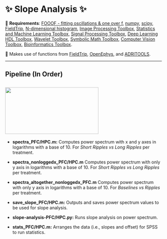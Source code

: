 # :sparkles: Slope Analysis :sparkles:
:pushpin: **Requirements**: [FOOOF - fitting oscillations & one over f](https://fooof-tools.github.io/fooof/), [numpy](https://github.com/numpy/numpy), [scipy](https://github.com/scipy/scipy), [FieldTrip](https://github.com/fieldtrip/fieldtrip), [N-dimensional histogram](https://www.mathworks.com/matlabcentral/fileexchange/23897-n-dimensional-histogram), [Image Processing Toolbox](https://www.mathworks.com/products/image.html), [Statistics and Machine Learning Toolbox](https://www.mathworks.com/products/statistics.html), [Signal Processing Toolbox](https://www.mathworks.com/products/signal.html), [Deep Learning HDL Toolbox](https://www.mathworks.com/products/deep-learning-hdl.html), [Wavelet Toolbox](https://www.mathworks.com/products/wavelet.html), [Symbolic Math Toolbox](https://www.mathworks.com/products/symbolic.html), [Computer Vision Toolbox](https://www.mathworks.com/products/computer-vision.html), [Bioinformatics Toolbox](https://www.mathworks.com/products/bioinfo.html).

:pushpin: Makes use of functions from [FieldTrip](https://github.com/fieldtrip/fieldtrip), [OpenEphys](https://github.com/open-ephys/analysis-tools), and 	[ADRITOOLS](https://github.com/Aleman-Z/ADRITOOLS). 

------------------------------------
## Pipeline (In Order)
<a href="url"><img src="https://github.com/pelinozsezer/CBD/blob/main/Chronic/Long%26Short_Ripples/Slope-Analysis/pipeline.png" align="center" height="150" width="300" ></a>
------------------------------------

- **spectra_PFC/HPC.m:** Computes power spectrum with x and y axes in logarithms with a base of 10. For _Short Ripples vs Long Ripples_ per treatment.

- **spectra_nonloggedx_PFC/HPC.m** Computes power spectrum with only y axis in logarithms with a base of 10. For _Short Ripples vs Long Ripples_ per treatment.

- **spectra_altogether_nonloggedx_PFC.m** Computes power spectrum with only y axis in logarithms with a base of 10. For _Baselines vs Ripples_ per treatment.

- **save_slope_PFC/HPC.m:** Outputs and saves power spectrum values to be used for slope analysis.

- **slope-analysis-PFC/HPC.py:** Runs slope analysis on power spectrum.

- **stats_PFC/HPC.m:** Arranges the data (i.e., slopes and offset) for SPSS to run statistics.




